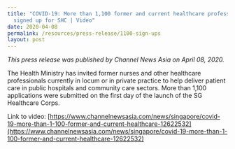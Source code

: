 ```yaml
---
title: "COVID-19: More than 1,100 former and current healthcare professionals
  signed up for SHC | Video"
date: 2020-04-08
permalink: /resources/press-release/1100-sign-ups
layout: post
---
```

*This press release was published by Channel News Asia on April 08, 2020.*

The Health Ministry has invited former nurses and other healthcare professionals currently in locum or in private practice to help deliver patient care in public hospitals and community care sectors. More than 1,100 applications were submitted on the first day of the launch of the SG Healthcare Corps.

Link to video: [https://www.channelnewsasia.com/news/singapore/covid-19-more-than-1-100-former-and-current-healthcare-12622532](https://www.channelnewsasia.com/news/singapore/covid-19-more-than-1-100-former-and-current-healthcare-12622532)